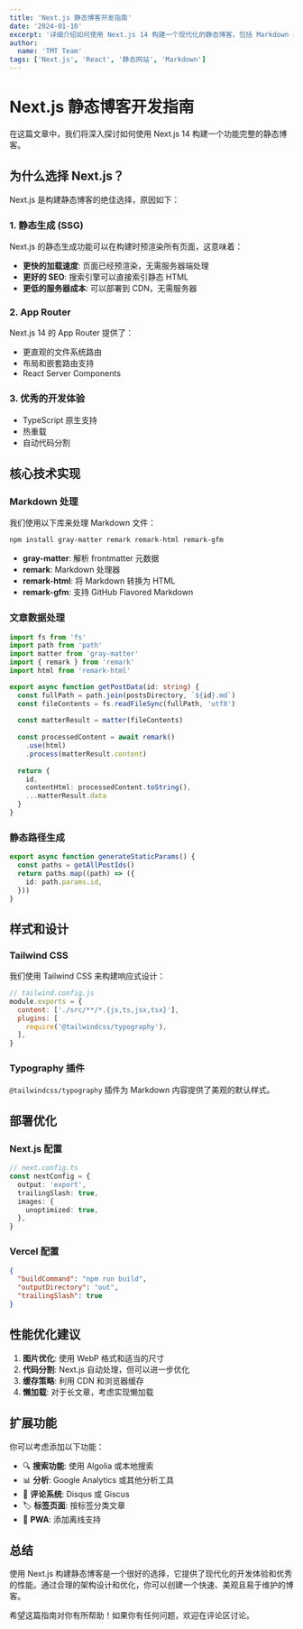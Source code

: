 ```yaml
---
title: 'Next.js 静态博客开发指南'
date: '2024-01-10'
excerpt: '详细介绍如何使用 Next.js 14 构建一个现代化的静态博客，包括 Markdown 处理、静态生成和部署优化。'
author:
  name: 'TMT Team'
tags: ['Next.js', 'React', '静态网站', 'Markdown']
---
```


# Next.js 静态博客开发指南

在这篇文章中，我们将深入探讨如何使用 Next.js 14 构建一个功能完整的静态博客。

## 为什么选择 Next.js？

Next.js 是构建静态博客的绝佳选择，原因如下：

### 1. 静态生成 (SSG)
Next.js 的静态生成功能可以在构建时预渲染所有页面，这意味着：
- **更快的加载速度**: 页面已经预渲染，无需服务器端处理
- **更好的 SEO**: 搜索引擎可以直接索引静态 HTML
- **更低的服务器成本**: 可以部署到 CDN，无需服务器

### 2. App Router
Next.js 14 的 App Router 提供了：
- 更直观的文件系统路由
- 布局和嵌套路由支持
- React Server Components

### 3. 优秀的开发体验
- TypeScript 原生支持
- 热重载
- 自动代码分割

## 核心技术实现

### Markdown 处理

我们使用以下库来处理 Markdown 文件：

```bash
npm install gray-matter remark remark-html remark-gfm
```

- **gray-matter**: 解析 frontmatter 元数据
- **remark**: Markdown 处理器
- **remark-html**: 将 Markdown 转换为 HTML
- **remark-gfm**: 支持 GitHub Flavored Markdown

### 文章数据处理

```typescript
import fs from 'fs'
import path from 'path'
import matter from 'gray-matter'
import { remark } from 'remark'
import html from 'remark-html'

export async function getPostData(id: string) {
  const fullPath = path.join(postsDirectory, `${id}.md`)
  const fileContents = fs.readFileSync(fullPath, 'utf8')
  
  const matterResult = matter(fileContents)
  
  const processedContent = await remark()
    .use(html)
    .process(matterResult.content)
    
  return {
    id,
    contentHtml: processedContent.toString(),
    ...matterResult.data
  }
}
```

### 静态路径生成

```typescript
export async function generateStaticParams() {
  const paths = getAllPostIds()
  return paths.map((path) => ({
    id: path.params.id,
  }))
}
```

## 样式和设计

### Tailwind CSS
我们使用 Tailwind CSS 来构建响应式设计：

```javascript
// tailwind.config.js
module.exports = {
  content: ['./src/**/*.{js,ts,jsx,tsx}'],
  plugins: [
    require('@tailwindcss/typography'),
  ],
}
```

### Typography 插件
`@tailwindcss/typography` 插件为 Markdown 内容提供了美观的默认样式。

## 部署优化

### Next.js 配置
```typescript
// next.config.ts
const nextConfig = {
  output: 'export',
  trailingSlash: true,
  images: {
    unoptimized: true,
  },
}
```

### Vercel 配置
```json
{
  "buildCommand": "npm run build",
  "outputDirectory": "out",
  "trailingSlash": true
}
```

## 性能优化建议

1. **图片优化**: 使用 WebP 格式和适当的尺寸
2. **代码分割**: Next.js 自动处理，但可以进一步优化
3. **缓存策略**: 利用 CDN 和浏览器缓存
4. **懒加载**: 对于长文章，考虑实现懒加载

## 扩展功能

你可以考虑添加以下功能：

- 🔍 **搜索功能**: 使用 Algolia 或本地搜索
- 📊 **分析**: Google Analytics 或其他分析工具
- 💬 **评论系统**: Disqus 或 Giscus
- 🏷️ **标签页面**: 按标签分类文章
- 📱 **PWA**: 添加离线支持

## 总结

使用 Next.js 构建静态博客是一个很好的选择，它提供了现代化的开发体验和优秀的性能。通过合理的架构设计和优化，你可以创建一个快速、美观且易于维护的博客。

希望这篇指南对你有所帮助！如果你有任何问题，欢迎在评论区讨论。